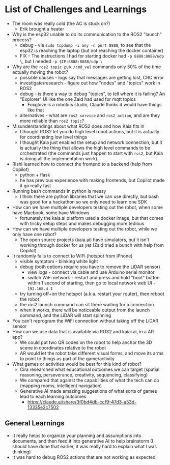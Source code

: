 # List of Challenges and Learnings

- The room was really cold (the AC is stuck on?)
    - Erik brought a heater
- Why is the esp32 unable to do its communication to the ROS2 "launch" process?
    - debug - via `sudo tcpdump -i any -n port 8888`, to see that the esp32 is reaching the laptop (but not reaching the docker container)
    - FIX - The instructions I had for starting docker had `-p 8888:8888/udp \`, but I needed `-p $IP:8888:8888/udp \`
- Why are the `ros2 topic pub /cmd_vel` commands only 50% of the time actually moving the robot?
    - possible causes - logs say that messages are getting lost, CRC error
    - investigate/research - figure out how "nodes" and "topics" work in ROS2
    - debug - is there a way to debug "topics", to tell where it is failing? An "Explorer" UI like the one Zaid had used for mqtt topics
        - Foxglove is a robotics studio, Claude thinks it would have things like that
    - alternatives - what are `ros2 service` and `ros2 action`, and are they more reliable than `ros2 topic`?
- Misunderstandings about what ROS2 does and how Kaia fits in
    - I thought ROS2 let you do high level robot actions, but it is actually for coordinating low level things
    - I thought Kaia just enabled the setup and network connection, but it is actually the thing that allows the high level commands to be orchestrated (the commands just happen to start with `ros2`, but Kaia is doing all the implementation work)
- Rishi learned how to connect the frontend to a backend (help from Copilot)
    - python + flask
    - he has previous experience with making frontends, but Copilot made it go really fast
- Running bash commands in python is messy
    - I think there are python libraries that we can use directly, but bash was good for a hackathon so we only need to learn one SDK
- How can we have multiple developers testing out the robot, when some have Macbook, some have Windows
    - fortunately the kaia.ai platform used a docker image, but that comes with tricky setup steps and makes debugging more tedious
- How can we have multiple developers testing out the robot, while we only have one robot?
    - The open source projects (kaia.ai) have simulators, but it isn't working through docker for us yet (Zaid tried a bunch with help from Copilot)
- It randomly fails to connect to WiFi (hotspot from iPhone)
    - visible symptom - blinking white light
    - debug (both options require you have to remove the LiDAR sensor)
        - view logs - connect via cable and use Arduino serial monitor 
        - switch WiFi network - restart and press and hold "boot" button within 1 second of starting, then go to local network web UI - `192.168.4.1`
    - try turning off+on the hotspot (a.k.a. restart your router), then reboot the robot
    - the ros2 launch command can sit there waiting for a connection
    - when it works, there will be noticeable output from the launch command, and the LiDAR will start spinning
- You can't reprogram the WiFi connection without taking off the LiDAR sensor
- How can we use data that is available via ROS2 and kaiai.ai, in a AR app?
    - We could put two QR codes on the robot to help anchor the 3D scene in coordinates relative to the robot
    - AR would let the robot take different visual forms, and move its arms to point to things as part of the game/activity
- What games or activities would be best for this kind of robot?
    - Cira researched what educational outcomes we can target (spatial reasoning, perseverance, creativity, sequencing, classifying)
    - We compared that against the capabilities of what the tech can do (mapping rooms, intelligent navigation)
    - Generative AI made amazing suggestions of what sorts of games lead to each learning outcomes
        - https://claude.ai/share/3f0bd4db-ccf9-47d3-a53d-13335e2c7502


## General Learnings

- It really helps to organize your planning and assumptions into documents, and then feed it into generative AI to help brainstorm (I should have done that earlier, it was really hard to explain what I was thinking)
- It was hard to debug ROS2 actions that are not working as expected
